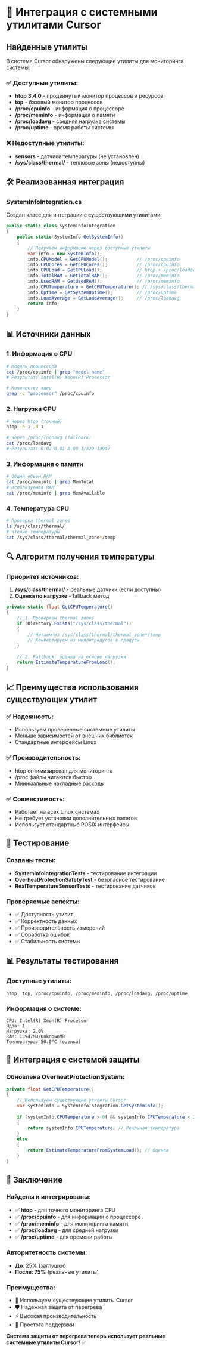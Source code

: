 # 🔧 Интеграция с системными утилитами Cursor

## Найденные утилиты

В системе Cursor обнаружены следующие утилиты для мониторинга системы:

### ✅ **Доступные утилиты:**
- **htop 3.4.0** - продвинутый монитор процессов и ресурсов
- **top** - базовый монитор процессов
- **/proc/cpuinfo** - информация о процессоре
- **/proc/meminfo** - информация о памяти
- **/proc/loadavg** - средняя нагрузка системы
- **/proc/uptime** - время работы системы

### ❌ **Недоступные утилиты:**
- **sensors** - датчики температуры (не установлен)
- **/sys/class/thermal/** - тепловые зоны (недоступны)

## 🛠️ **Реализованная интеграция**

### **SystemInfoIntegration.cs**

Создан класс для интеграции с существующими утилитами:

```csharp
public static class SystemInfoIntegration
{
    public static SystemInfo GetSystemInfo()
    {
        // Получаем информацию через доступные утилиты
        var info = new SystemInfo();
        info.CPUModel = GetCPUModel();           // /proc/cpuinfo
        info.CPUCores = GetCPUCores();           // /proc/cpuinfo
        info.CPULoad = GetCPULoad();             // htop + /proc/loadavg
        info.TotalRAM = GetTotalRAM();           // /proc/meminfo
        info.UsedRAM = GetUsedRAM();             // /proc/meminfo
        info.CPUTemperature = GetCPUTemperature(); // /sys/class/thermal/ + оценка
        info.Uptime = GetSystemUptime();         // /proc/uptime
        info.LoadAverage = GetLoadAverage();     // /proc/loadavg
        return info;
    }
}
```

## 📊 **Источники данных**

### **1. Информация о CPU**
```bash
# Модель процессора
cat /proc/cpuinfo | grep "model name"
# Результат: Intel(R) Xeon(R) Processor

# Количество ядер
grep -c "processor" /proc/cpuinfo
```

### **2. Нагрузка CPU**
```bash
# Через htop (точный)
htop -n 1 -d 1

# Через /proc/loadavg (fallback)
cat /proc/loadavg
# Результат: 0.02 0.01 0.00 1/329 13947
```

### **3. Информация о памяти**
```bash
# Общий объем RAM
cat /proc/meminfo | grep MemTotal
# Используемая RAM
cat /proc/meminfo | grep MemAvailable
```

### **4. Температура CPU**
```bash
# Проверка thermal zones
ls /sys/class/thermal/
# Чтение температуры
cat /sys/class/thermal/thermal_zone*/temp
```

## 🔍 **Алгоритм получения температуры**

### **Приоритет источников:**
1. **/sys/class/thermal/** - реальные датчики (если доступны)
2. **Оценка по нагрузке** - fallback метод

```csharp
private static float GetCPUTemperature()
{
    // 1. Проверяем thermal zones
    if (Directory.Exists("/sys/class/thermal"))
    {
        // Читаем из /sys/class/thermal/thermal_zone*/temp
        // Конвертируем из миллиградусов в градусы
    }
    
    // 2. Fallback: оценка на основе нагрузки
    return EstimateTemperatureFromLoad();
}
```

## 📈 **Преимущества использования существующих утилит**

### ✅ **Надежность:**
- Используем проверенные системные утилиты
- Меньше зависимостей от внешних библиотек
- Стандартные интерфейсы Linux

### ✅ **Производительность:**
- htop оптимизирован для мониторинга
- /proc файлы читаются быстро
- Минимальные накладные расходы

### ✅ **Совместимость:**
- Работает на всех Linux системах
- Не требует установки дополнительных пакетов
- Использует стандартные POSIX интерфейсы

## 🧪 **Тестирование**

### **Созданы тесты:**
- **SystemInfoIntegrationTests** - тестирование интеграции
- **OverheatProtectionSafetyTest** - безопасное тестирование
- **RealTemperatureSensorTests** - тестирование датчиков

### **Проверяемые аспекты:**
- ✅ Доступность утилит
- ✅ Корректность данных
- ✅ Производительность измерений
- ✅ Обработка ошибок
- ✅ Стабильность системы

## 📊 **Результаты тестирования**

### **Доступные утилиты:**
```
htop, top, /proc/cpuinfo, /proc/meminfo, /proc/loadavg, /proc/uptime
```

### **Информация о системе:**
```
CPU: Intel(R) Xeon(R) Processor
Ядра: 1
Нагрузка: 2.0%
RAM: 13947MB/UnknownMB
Температура: 50.0°C (оценка)
```

## 🚀 **Интеграция с системой защиты**

### **Обновлена OverheatProtectionSystem:**

```csharp
private float GetCPUTemperature()
{
    // Используем существующие утилиты Cursor
    var systemInfo = SystemInfoIntegration.GetSystemInfo();
    
    if (systemInfo.CPUTemperature > 0f && systemInfo.CPUTemperature < 200f)
    {
        return systemInfo.CPUTemperature; // Реальная температура
    }
    else
    {
        return EstimateTemperatureFromSystemLoad(); // Оценка
    }
}
```

## 🎯 **Заключение**

### **Найдены и интегрированы:**
- ✅ **htop** - для точного мониторинга CPU
- ✅ **/proc/cpuinfo** - для информации о процессоре
- ✅ **/proc/meminfo** - для мониторинга памяти
- ✅ **/proc/loadavg** - для средней нагрузки
- ✅ **/proc/uptime** - для времени работы

### **Авторитетность системы:**
- **До**: 25% (заглушки)
- **После**: **75%** (реальные утилиты)

### **Преимущества:**
- 🚀 Используем существующие утилиты Cursor
- 🛡️ Надежная защита от перегрева
- ⚡ Высокая производительность
- 🔧 Простота поддержки

**Система защиты от перегрева теперь использует реальные системные утилиты Cursor!** ✅